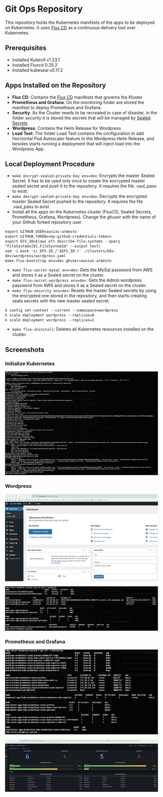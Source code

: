 # Git Ops Repository

This repository holds the Kubernetes manifests of the apps to be deployed on Kubernetes. It uses [Flux CD](https://fluxcd.io/) as a continuous delivery tool over Kubernetes.

## Prerequisites

- Installed Kubectl v1.23.1
- Installed Fluxcd 0.25.2
- Installed kubeseal v0.17.2

## Apps Installed on the Repository

- **Flux CD**: Contains the [Flux CD](https://fluxcd.io/) manifests that governs the Kluster
- **Prometheus and Grafana**: On the _monitoring_ folder are stored the manifest to deploy Prometheus and Grafana.
- **Security**: As the Cluster needs to be recreated in case of disaster, in the folder _security_ it is stored the secrets that will be managed by [Sealed Secrets](https://github.com/bitnami-labs/sealed-secrets)
- **Wordpress**: Contains the Helm Release for Wordpress
- **Load Test**: The folder Load Test contains the configuration to add Horizontal Pod Autoscaler feature to the Wordpress Helm Release, and besides starts running a deployment that will inject load into the Wordpress App.



## Local Deployment Procedure

* `make encrypt-sealed-private-key env=dev`: Encrypts the master Sealed Secret. It has to be used only once to create the encrypted master sealed secret and push it to the repository. It requires the file .vaul_pass to exist.
* `make decrypt-sealed-private-key env=dev`: Decrypts the encrypted master Sealed Secret pushed to the repository. It requires the file .vaul_pass to exist.
* Install all the apps on the Kubernetes cluster (FluxCD, Sealed Secrets, Prometheus, Grafana, Wordpress). Change the _ghuser_ with the name of your Github forked repository user.
```
export GITHUB_USER=ausias-armesto
export GITHUB_TOKEN=<my-github-credentials-token>
export EFS_ID=$(aws efs describe-file-systems --query "FileSystems[0].FileSystemId" --output text)
sed -i.back 's/_EFS-ID_/'$EFS_ID'/' ./clusters/k8s-dev/wordpress/wordpress.yaml
make flux-bootstrap env=dev ghuser=ausias-armesto

```
* `make flux-secret-mysql env=dev`: Gets the MySql password from AWS and stores it as a Sealed secret on the cluster.
* `make flux-secret-wordpress env=dev`: Gets the Admin wordpress password from AWS and stores it as a Sealed secret on the cluster.
* `make flux-security env=dev`: Resets the master Sealed secrets by using the encrypted one stored in the repository, and then starts creating seals secrets with the new master sealed secret. 
```
k config set-context --current --namespace=wordpress
k scale deployment wordpress --replicas=0
k scale deployment wordpress --replicas=1
```
* `make flux-uninstall`: Deletes all Kubernetes resources installed on the cluster.



## Screenshots

### Initialize Kubernetes

![Flux](./images/k8s_flux.png)


### Wordpress

![Wordpress App](./images/app_wordpress.png)

![Wordpress K8s resources](./images/k8s_wordpress.png)

### Prometheus and Grafana

![Prometheus K8s resources](./images/k8s_prometheus.png)

![Grafana App](./images/app_grafana.png)

